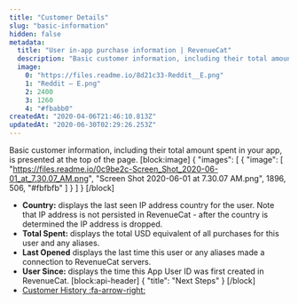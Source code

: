 ```yaml
---
title: "Customer Details"
slug: "basic-information"
hidden: false
metadata: 
  title: "User in-app purchase information | RevenueCat"
  description: "Basic customer information, including their total amount spent in your app, is presented at the top of the page."
  image: 
    0: "https://files.readme.io/8d21c33-Reddit__E.png"
    1: "Reddit – E.png"
    2: 2400
    3: 1260
    4: "#fbabb0"
createdAt: "2020-04-06T21:46:10.813Z"
updatedAt: "2020-06-30T02:29:26.253Z"
---
```

Basic customer information, including their total amount spent in your app, is presented at the top of the page.
[block:image]
{
  "images": [
    {
      "image": [
        "https://files.readme.io/0c9be2c-Screen_Shot_2020-06-01_at_7.30.07_AM.png",
        "Screen Shot 2020-06-01 at 7.30.07 AM.png",
        1896,
        506,
        "#fbfbfb"
      ]
    }
  ]
}
[/block]
* **Country:** displays the last seen IP address country for the user. Note that IP address is not persisted in RevenueCat - after the country is determined the IP address is dropped.
* **Total Spent:** displays the total USD equivalent of all purchases for this user and any aliases.
* **Last Opened** displays the last time this user or any aliases made a connection to RevenueCat servers.
* **User Since:** displays the time this App User ID was first created in RevenueCat.
[block:api-header]
{
  "title": "Next Steps"
}
[/block]
* [Customer History :fa-arrow-right:](doc:customer-history)